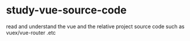 # study-vue-source-code
read and understand the vue and the relative project source code such as vuex/vue-router .etc

